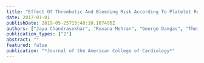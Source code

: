 ```yaml
---
title: "Effect Of Thrombotic And Bleeding Risk According To Platelet Reactivity On 2-Year Mortality: The ADAPT-DES Study"
date: 2017-01-01
publishDate: 2019-05-25T13:40:10.167495Z
authors: ["Jaya Chandrasekhar", "Roxana Mehran", "George Dangas", "Thomas McAndrew", "Yiran Zhang", "Philippe Genereux", "Ajay Kirtane", "Gregg Stone"]
publication_types: ["2"]
abstract: ""
featured: false
publication: "*Journal of the American College of Cardiology*"
---
```



